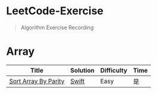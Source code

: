 # LeetCode-Exercise

> Algorithm Exercise Recording

# Array

Title | Solution | Difficulty | Time
---|---|---|---|
[Sort Array By Parity](https://leetcode.com/problems/sort-array-by-parity/)| [Swift]() | Easy | 是

